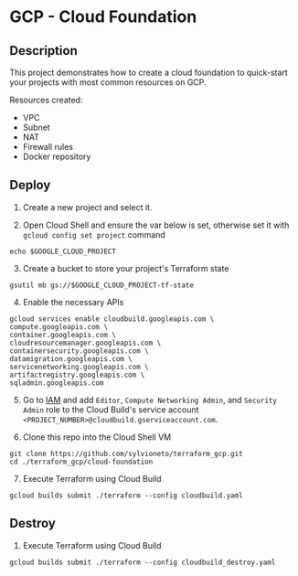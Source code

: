 # GCP - Cloud Foundation

## Description

This project demonstrates how to create a cloud foundation to quick-start your projects with most common resources on GCP.

Resources created:
- VPC
- Subnet
- NAT
- Firewall rules
- Docker repository


## Deploy

1. Create a new project and select it.

2. Open Cloud Shell and ensure the var below is set, otherwise set it with `gcloud config set project` command
```
echo $GOOGLE_CLOUD_PROJECT
```

3. Create a bucket to store your project's Terraform state
```
gsutil mb gs://$GOOGLE_CLOUD_PROJECT-tf-state
```

4. Enable the necessary APIs
```
gcloud services enable cloudbuild.googleapis.com \
compute.googleapis.com \
container.googleapis.com \
cloudresourcemanager.googleapis.com \
containersecurity.googleapis.com \
datamigration.googleapis.com \
servicenetworking.googleapis.com \
artifactregistry.googleapis.com \
sqladmin.googleapis.com
```

5. Go to [IAM](https://console.cloud.google.com/iam-admin/iam) and add `Editor`, `Compute Networking Admin`, and `Security Admin` role to the Cloud Build's service account `<PROJECT_NUMBER>@cloudbuild.gserviceaccount.com`.

6. Clone this repo into the Cloud Shell VM
```
git clone https://github.com/sylvioneto/terraform_gcp.git
cd ./terraform_gcp/cloud-foundation
```

7. Execute Terraform using Cloud Build
```
gcloud builds submit ./terraform --config cloudbuild.yaml
```

## Destroy
1. Execute Terraform using Cloud Build
```
gcloud builds submit ./terraform --config cloudbuild_destroy.yaml
```
